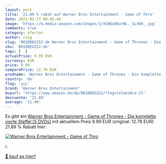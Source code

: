 ```yaml
---
layout: post
title: '21.89 % rabat auf Warner Bros Entertainment - Game of Thro'
date: 2021-02-27 00:45:44
image: 'https://m.media-amazon.com/images/I/41WQaQKutNL._SL400_.jpg'
comments: true
category: ofertas
author: ring
slug: 'B01DBEGZS2-de Warner Bros Entertainment - Game of Thrones - Die...'
sku: 'B01DBEGZS2-de'
tags: [  ]
actualPrice: 9.99 EUR
currency: EUR
price: 9.99
comparePrice: 12.79 EUR
prodname: 'Warner Bros Entertainment - Game of Thrones - Die komplette vierte Staffel [5 DVDs]'
country: 'de'
flag: '🇩🇪'
brand: 'Warner Bros Entertainment'
buyurl: 'https://www.amazon.de/dp/B01DBEGZS2/?tag=tolees0ca-21'
descuento: '21.89'
average: '11.49'
---
```


Es gibt ein [Warner Bros Entertainment - Game of Thrones - Die komplette vierte Staffel [5 DVDs]](https://www.amazon.de/dp/B01DBEGZS2/?tag=tolees0ca-21) mit aktuellem Preis 9.99 EUR (original: 12.79 EUR) 21.89 % Rabatt hier:

[![Warner Bros Entertainment - Game of Thro](https://m.media-amazon.com/images/I/41WQaQKutNL._SL400_.jpg)](https://www.amazon.de/dp/B01DBEGZS2/?tag=tolees0ca-21)

ℹ️:


[🛒 kauf es hier!!](https://www.amazon.de/dp/B01DBEGZS2/?tag=tolees0ca-21)

